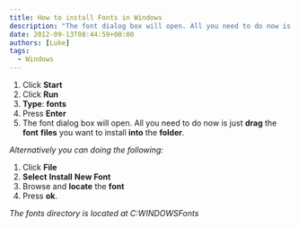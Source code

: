 ```yaml
---
title: How to install Fonts in Windows
description: "The font dialog box will open. All you need to do now is just drag the font files you want to install into the folder ."
date: 2012-09-13T08:44:59+00:00
authors: [Luke]
tags:
  - Windows
---
```

  1. Click **Start**
  2. Click **Run**
  3. **Type**: **fonts**
  4. Press **Enter**
  5. The font dialog box will open. All you need to do now is just **drag** the **font** **files** you want to install **into** the **folder**.

_Alternatively you can doing the following:_

  1. Click **File**
  2. **Select** **Install** **New Font**
  3. Browse and **locate** the **font**
  4. Press **ok**.

_The fonts directory is located at C:WINDOWSFonts_